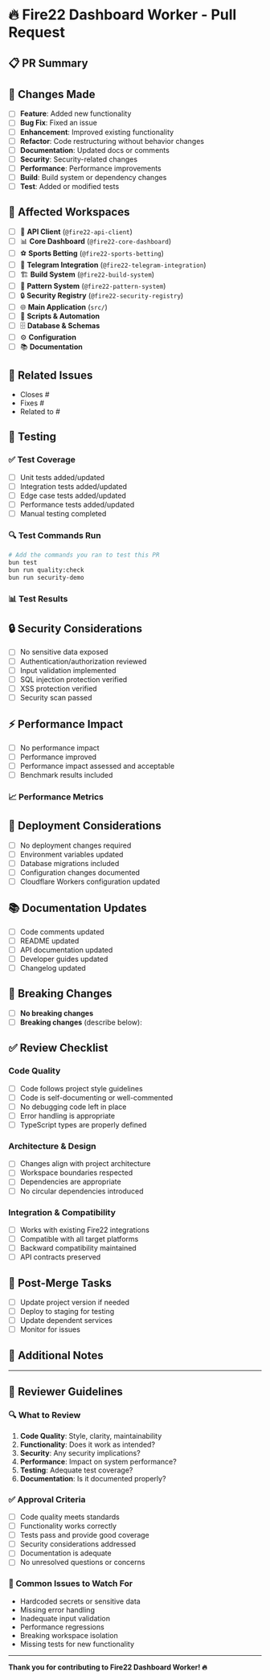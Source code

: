 # 🔥 Fire22 Dashboard Worker - Pull Request

## 📋 PR Summary

<!-- Provide a clear and concise description of what this PR does -->

## 🎯 Changes Made

<!-- Describe the specific changes made in this PR -->

- [ ] **Feature**: Added new functionality
- [ ] **Bug Fix**: Fixed an issue
- [ ] **Enhancement**: Improved existing functionality
- [ ] **Refactor**: Code restructuring without behavior changes
- [ ] **Documentation**: Updated docs or comments
- [ ] **Security**: Security-related changes
- [ ] **Performance**: Performance improvements
- [ ] **Build**: Build system or dependency changes
- [ ] **Test**: Added or modified tests

## 🏢 Affected Workspaces

<!-- Check all workspaces that are affected by this PR -->

- [ ] 🔌 **API Client** (`@fire22-api-client`)
- [ ] 📊 **Core Dashboard** (`@fire22-core-dashboard`)
- [ ] ⚽ **Sports Betting** (`@fire22-sports-betting`)
- [ ] 📱 **Telegram Integration** (`@fire22-telegram-integration`)
- [ ] 🏗️ **Build System** (`@fire22-build-system`)
- [ ] 🔄 **Pattern System** (`@fire22-pattern-system`)
- [ ] 🔒 **Security Registry** (`@fire22-security-registry`)
- [ ] 🌐 **Main Application** (`src/`)
- [ ] 📜 **Scripts & Automation**
- [ ] 🗄️ **Database & Schemas**
- [ ] ⚙️ **Configuration**
- [ ] 📚 **Documentation**

## 🔗 Related Issues

<!-- Link any related issues -->

- Closes #
- Fixes #
- Related to #

## 🧪 Testing

<!-- Describe the testing done for this PR -->

### ✅ Test Coverage

- [ ] Unit tests added/updated
- [ ] Integration tests added/updated
- [ ] Edge case tests added/updated
- [ ] Performance tests added/updated
- [ ] Manual testing completed

### 🔍 Test Commands Run

```bash
# Add the commands you ran to test this PR
bun test
bun run quality:check
bun run security-demo
```

### 📊 Test Results

<!-- Include relevant test output or performance metrics -->

## 🔒 Security Considerations

<!-- Address any security implications -->

- [ ] No sensitive data exposed
- [ ] Authentication/authorization reviewed
- [ ] Input validation implemented
- [ ] SQL injection protection verified
- [ ] XSS protection verified
- [ ] Security scan passed

## ⚡ Performance Impact

<!-- Describe any performance implications -->

- [ ] No performance impact
- [ ] Performance improved
- [ ] Performance impact assessed and acceptable
- [ ] Benchmark results included

### 📈 Performance Metrics

<!-- Include benchmark results if applicable -->

## 🚀 Deployment Considerations

<!-- Any special deployment or configuration considerations -->

- [ ] No deployment changes required
- [ ] Environment variables updated
- [ ] Database migrations included
- [ ] Configuration changes documented
- [ ] Cloudflare Workers configuration updated

## 📚 Documentation Updates

<!-- Check if documentation needs updates -->

- [ ] Code comments updated
- [ ] README updated
- [ ] API documentation updated
- [ ] Developer guides updated
- [ ] Changelog updated

## 🔄 Breaking Changes

<!-- Describe any breaking changes -->

- [ ] **No breaking changes**
- [ ] **Breaking changes** (describe below):

<!-- If there are breaking changes, describe them here:
- What breaks
- Migration path
- Impact assessment
-->

## ✅ Review Checklist

<!-- For reviewers and the PR author -->

### Code Quality

- [ ] Code follows project style guidelines
- [ ] Code is self-documenting or well-commented
- [ ] No debugging code left in place
- [ ] Error handling is appropriate
- [ ] TypeScript types are properly defined

### Architecture & Design

- [ ] Changes align with project architecture
- [ ] Workspace boundaries respected
- [ ] Dependencies are appropriate
- [ ] No circular dependencies introduced

### Integration & Compatibility

- [ ] Works with existing Fire22 integrations
- [ ] Compatible with all target platforms
- [ ] Backward compatibility maintained
- [ ] API contracts preserved

## 🎯 Post-Merge Tasks

<!-- Tasks to complete after merging -->

- [ ] Update project version if needed
- [ ] Deploy to staging for testing
- [ ] Update dependent services
- [ ] Monitor for issues

## 📝 Additional Notes

<!-- Any other relevant information for reviewers -->

---

## 🤝 Reviewer Guidelines

### 🔍 What to Review

1. **Code Quality**: Style, clarity, maintainability
2. **Functionality**: Does it work as intended?
3. **Security**: Any security implications?
4. **Performance**: Impact on system performance?
5. **Testing**: Adequate test coverage?
6. **Documentation**: Is it documented properly?

### ✅ Approval Criteria

- [ ] Code quality meets standards
- [ ] Functionality works correctly
- [ ] Tests pass and provide good coverage
- [ ] Security considerations addressed
- [ ] Documentation is adequate
- [ ] No unresolved questions or concerns

### 🚫 Common Issues to Watch For

- Hardcoded secrets or sensitive data
- Missing error handling
- Inadequate input validation
- Performance regressions
- Breaking workspace isolation
- Missing tests for new functionality

---

**Thank you for contributing to Fire22 Dashboard Worker! 🔥**
